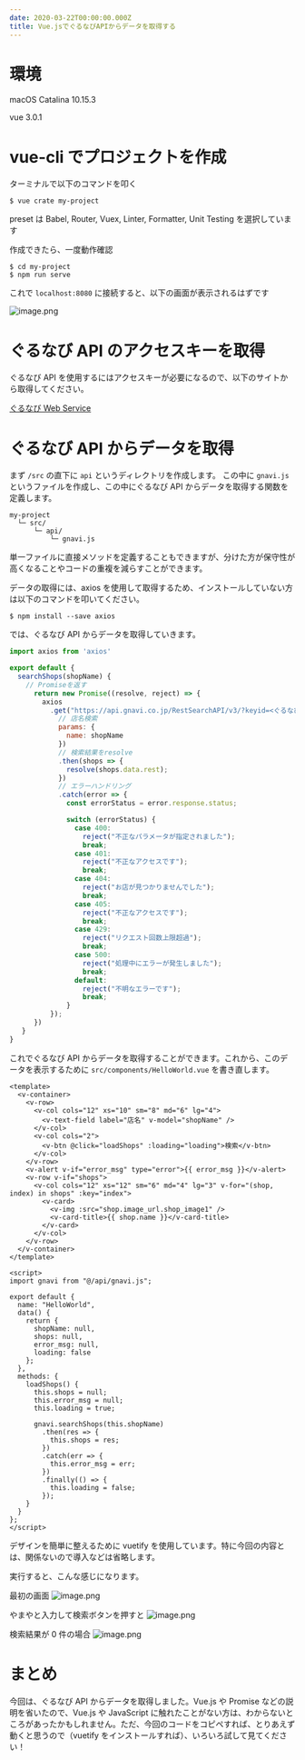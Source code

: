 ```yaml
---
date: 2020-03-22T00:00:00.000Z
title: Vue.jsでぐるなびAPIからデータを取得する
---
```


# 環境

macOS Catalina 10.15.3

vue 3.0.1

# vue-cli でプロジェクトを作成

ターミナルで以下のコマンドを叩く

```
$ vue crate my-project
```

preset は Babel, Router, Vuex, Linter, Formatter, Unit Testing を選択しています

作成できたら、一度動作確認

```
$ cd my-project
$ npm run serve
```

これで `localhost:8080` に接続すると、以下の画面が表示されるはずです

![image.png](https://qiita-user-contents.imgix.net/https%3A%2F%2Fqiita-image-store.s3.amazonaws.com%2F0%2F33095%2F5294d835-dd18-a6b5-eb08-dc35b307f632.png?ixlib=rb-1.2.2&auto=format&gif-q=60&q=75&w=1400&fit=max&s=ec61fa3bb3017fbff6541eda7ed513e4)

# ぐるなび API のアクセスキーを取得

ぐるなび API を使用するにはアクセスキーが必要になるので、以下のサイトから取得してください。

[ぐるなび Web Service](https://api.gnavi.co.jp/api/)

# ぐるなび API からデータを取得

まず `/src` の直下に `api` というディレクトリを作成します。
この中に `gnavi.js` というファイルを作成し、この中にぐるなび API からデータを取得する関数を定義します。

```
my-project
  └─ src/
      └─ api/
          └─ gnavi.js
```

単一ファイルに直接メソッドを定義することもできますが、分けた方が保守性が高くなることやコードの重複を減らすことができます。

データの取得には、axios を使用して取得するため、インストールしていない方は以下のコマンドを叩いてください。

```
$ npm install --save axios
```

では、ぐるなび API からデータを取得していきます。

```js:title=gnavi.js
import axios from 'axios'

export default {
  searchShops(shopName) {
    // Promiseを返す
      return new Promise((resolve, reject) => {
        axios
          .get("https://api.gnavi.co.jp/RestSearchAPI/v3/?keyid=<ぐるなびAPIから取得したアクセスキー>", {
            // 店名検索
            params: {
              name: shopName
            })
            // 検索結果をresolve
            .then(shops => {
              resolve(shops.data.rest);
            })
            // エラーハンドリング
            .catch(error => {
              const errorStatus = error.response.status;

              switch (errorStatus) {
                case 400:
                  reject("不正なパラメータが指定されました");
                  break;
                case 401:
                  reject("不正なアクセスです");
                  break;
                case 404:
                  reject("お店が見つかりませんでした");
                  break;
                case 405:
                  reject("不正なアクセスです");
                  break;
                case 429:
                  reject("リクエスト回数上限超過");
                  break;
                case 500:
                  reject("処理中にエラーが発生しました");
                  break;
                default:
                  reject("不明なエラーです");
                  break;
              }
          });
      })
   }
}
```

これでぐるなび API からデータを取得することができます。これから、このデータを表示するために `src/components/HelloWorld.vue` を書き直します。

```vue:title=HelloWorld.vue
<template>
  <v-container>
    <v-row>
      <v-col cols="12" xs="10" sm="8" md="6" lg="4">
        <v-text-field label="店名" v-model="shopName" />
      </v-col>
      <v-col cols="2">
        <v-btn @click="loadShops" :loading="loading">検索</v-btn>
      </v-col>
    </v-row>
    <v-alert v-if="error_msg" type="error">{{ error_msg }}</v-alert>
    <v-row v-if="shops">
      <v-col cols="12" xs="12" sm="6" md="4" lg="3" v-for="(shop, index) in shops" :key="index">
        <v-card>
          <v-img :src="shop.image_url.shop_image1" />
          <v-card-title>{{ shop.name }}</v-card-title>
        </v-card>
      </v-col>
    </v-row>
  </v-container>
</template>

<script>
import gnavi from "@/api/gnavi.js";

export default {
  name: "HelloWorld",
  data() {
    return {
      shopName: null,
      shops: null,
      error_msg: null,
      loading: false
    };
  },
  methods: {
    loadShops() {
      this.shops = null;
      this.error_msg = null;
      this.loading = true;

      gnavi.searchShops(this.shopName)
        .then(res => {
          this.shops = res;
        })
        .catch(err => {
          this.error_msg = err;
        })
        .finally(() => {
          this.loading = false;
        });
    }
  }
};
</script>
```

デザインを簡単に整えるために vuetify を使用しています。特に今回の内容とは、関係ないので導入などは省略します。

実行すると、こんな感じになります。

最初の画面
![image.png](https://qiita-image-store.s3.ap-northeast-1.amazonaws.com/0/533652/974c37fc-6cf4-c82e-d328-ead5b7da2967.png)

やまやと入力して検索ボタンを押すと
![image.png](https://qiita-image-store.s3.ap-northeast-1.amazonaws.com/0/533652/b7af6ef0-578e-1521-85ab-5ebf69ea5bc1.png)

検索結果が 0 件の場合
![image.png](https://qiita-image-store.s3.ap-northeast-1.amazonaws.com/0/533652/4ddbe49e-240d-d813-335a-dcea288337f1.png)

# まとめ

今回は、ぐるなび API からデータを取得しました。Vue.js や Promise などの説明を省いたので、Vue.js や JavaScript に触れたことがない方は、わからないところがあったかもしれません。ただ、今回のコードをコピペすれば、とりあえず動くと思うので（vuetify をインストールすれば）、いろいろ試して見てください！
